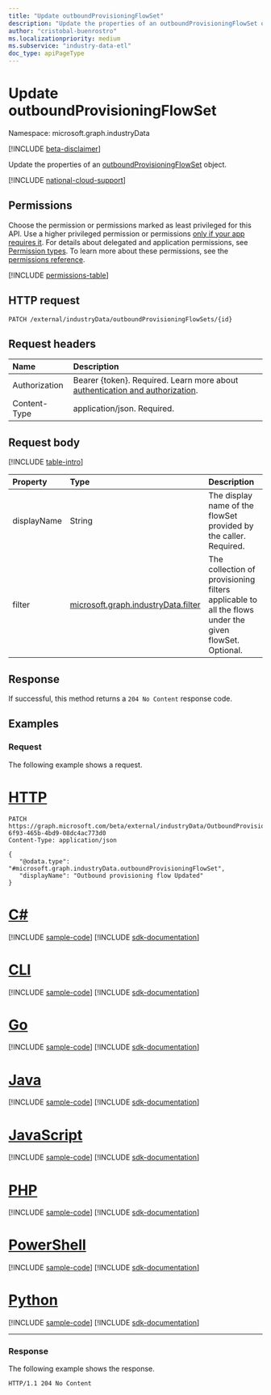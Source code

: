 ```yaml
---
title: "Update outboundProvisioningFlowSet"
description: "Update the properties of an outboundProvisioningFlowSet object."
author: "cristobal-buenrostro"
ms.localizationpriority: medium
ms.subservice: "industry-data-etl"
doc_type: apiPageType
---
```


# Update outboundProvisioningFlowSet

Namespace: microsoft.graph.industryData

[!INCLUDE [beta-disclaimer](../../includes/beta-disclaimer.md)]

Update the properties of an [outboundProvisioningFlowSet](../resources/industrydata-outboundprovisioningflowset.md) object.

[!INCLUDE [national-cloud-support](../../includes/global-only.md)]

## Permissions

Choose the permission or permissions marked as least privileged for this API. Use a higher privileged permission or permissions [only if your app requires it](/graph/permissions-overview#best-practices-for-using-microsoft-graph-permissions). For details about delegated and application permissions, see [Permission types](/graph/permissions-overview#permission-types). To learn more about these permissions, see the [permissions reference](/graph/permissions-reference).

<!-- { "blockType": "permissions", "name": "industrydata_outboundprovisioningflowset_update" } -->
[!INCLUDE [permissions-table](../includes/permissions/industrydata-outboundprovisioningflowset-update-permissions.md)]

## HTTP request

<!-- {
  "blockType": "ignored"
}
-->

```http
PATCH /external/industryData/outboundProvisioningFlowSets/{id}
```

## Request headers

| Name          | Description                 |
| :------------ | :-------------------------- |
| Authorization |Bearer {token}. Required. Learn more about [authentication and authorization](/graph/auth/auth-concepts).|
| Content-Type  | application/json. Required. |

## Request body

[!INCLUDE [table-intro](../../includes/update-property-table-intro.md)]

| Property    | Type                                                                       | Description                                                                                           |
| :---------- | :------------------------------------------------------------------------- | :---------------------------------------------------------------------------------------------------- |
| displayName | String                                                                     | The display name of the flowSet provided by the caller. Required.                                     |
| filter      | [microsoft.graph.industryData.filter](../resources/industrydata-filter.md) | The collection of provisioning filters applicable to all the flows under the given flowSet. Optional. |

## Response

If successful, this method returns a `204 No Content` response code.

## Examples

### Request

The following example shows a request.

# [HTTP](#tab/http)
<!-- {
  "blockType": "request",
  "name": "update_outboundprovisioningflowset"
}
-->

```http
PATCH https://graph.microsoft.com/beta/external/industryData/OutboundProvisioningFlowSets/8ac3c08f-6f93-465b-4bd9-08dc4ac773d0
Content-Type: application/json

{
   "@odata.type": "#microsoft.graph.industryData.outboundProvisioningFlowSet",
   "displayName": "Outbound provisioning flow Updated"
}
```

# [C#](#tab/csharp)
[!INCLUDE [sample-code](../includes/snippets/csharp/update-outboundprovisioningflowset-csharp-snippets.md)]
[!INCLUDE [sdk-documentation](../includes/snippets/snippets-sdk-documentation-link.md)]

# [CLI](#tab/cli)
[!INCLUDE [sample-code](../includes/snippets/cli/update-outboundprovisioningflowset-cli-snippets.md)]
[!INCLUDE [sdk-documentation](../includes/snippets/snippets-sdk-documentation-link.md)]

# [Go](#tab/go)
[!INCLUDE [sample-code](../includes/snippets/go/update-outboundprovisioningflowset-go-snippets.md)]
[!INCLUDE [sdk-documentation](../includes/snippets/snippets-sdk-documentation-link.md)]

# [Java](#tab/java)
[!INCLUDE [sample-code](../includes/snippets/java/update-outboundprovisioningflowset-java-snippets.md)]
[!INCLUDE [sdk-documentation](../includes/snippets/snippets-sdk-documentation-link.md)]

# [JavaScript](#tab/javascript)
[!INCLUDE [sample-code](../includes/snippets/javascript/update-outboundprovisioningflowset-javascript-snippets.md)]
[!INCLUDE [sdk-documentation](../includes/snippets/snippets-sdk-documentation-link.md)]

# [PHP](#tab/php)
[!INCLUDE [sample-code](../includes/snippets/php/update-outboundprovisioningflowset-php-snippets.md)]
[!INCLUDE [sdk-documentation](../includes/snippets/snippets-sdk-documentation-link.md)]

# [PowerShell](#tab/powershell)
[!INCLUDE [sample-code](../includes/snippets/powershell/update-outboundprovisioningflowset-powershell-snippets.md)]
[!INCLUDE [sdk-documentation](../includes/snippets/snippets-sdk-documentation-link.md)]

# [Python](#tab/python)
[!INCLUDE [sample-code](../includes/snippets/python/update-outboundprovisioningflowset-python-snippets.md)]
[!INCLUDE [sdk-documentation](../includes/snippets/snippets-sdk-documentation-link.md)]

---

### Response

The following example shows the response.

<!-- {
  "blockType": "response",
  "truncated": true
}
-->

```http
HTTP/1.1 204 No Content
```
